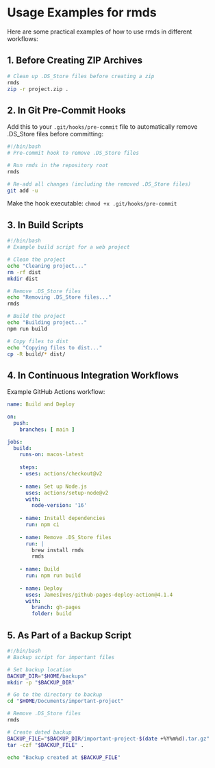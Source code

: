 # Usage Examples for rmds

Here are some practical examples of how to use rmds in different workflows:

## 1. Before Creating ZIP Archives

```bash
# Clean up .DS_Store files before creating a zip
rmds
zip -r project.zip .
```

## 2. In Git Pre-Commit Hooks

Add this to your `.git/hooks/pre-commit` file to automatically remove .DS_Store files before committing:

```bash
#!/bin/bash
# Pre-commit hook to remove .DS_Store files

# Run rmds in the repository root
rmds

# Re-add all changes (including the removed .DS_Store files)
git add -u
```

Make the hook executable: `chmod +x .git/hooks/pre-commit`

## 3. In Build Scripts

```bash
#!/bin/bash
# Example build script for a web project

# Clean the project
echo "Cleaning project..."
rm -rf dist
mkdir dist

# Remove .DS_Store files
echo "Removing .DS_Store files..."
rmds

# Build the project
echo "Building project..."
npm run build

# Copy files to dist
echo "Copying files to dist..."
cp -R build/* dist/
```

## 4. In Continuous Integration Workflows

Example GitHub Actions workflow:

```yaml
name: Build and Deploy

on:
  push:
    branches: [ main ]

jobs:
  build:
    runs-on: macos-latest
    
    steps:
    - uses: actions/checkout@v2
    
    - name: Set up Node.js
      uses: actions/setup-node@v2
      with:
        node-version: '16'
    
    - name: Install dependencies
      run: npm ci
    
    - name: Remove .DS_Store files
      run: |
        brew install rmds
        rmds
    
    - name: Build
      run: npm run build
    
    - name: Deploy
      uses: JamesIves/github-pages-deploy-action@4.1.4
      with:
        branch: gh-pages
        folder: build
```

## 5. As Part of a Backup Script

```bash
#!/bin/bash
# Backup script for important files

# Set backup location
BACKUP_DIR="$HOME/backups"
mkdir -p "$BACKUP_DIR"

# Go to the directory to backup
cd "$HOME/Documents/important-project"

# Remove .DS_Store files
rmds

# Create dated backup
BACKUP_FILE="$BACKUP_DIR/important-project-$(date +%Y%m%d).tar.gz"
tar -czf "$BACKUP_FILE" .

echo "Backup created at $BACKUP_FILE"
```